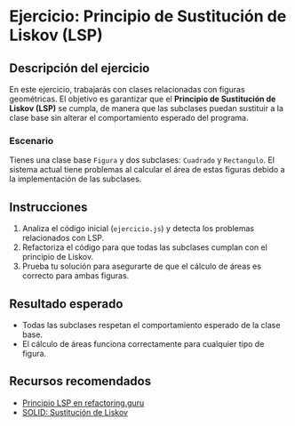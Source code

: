 # Ejercicio: Principio de Sustitución de Liskov (LSP)

## Descripción del ejercicio

En este ejercicio, trabajarás con clases relacionadas con figuras geométricas. El objetivo es garantizar que el **Principio de Sustitución de Liskov (LSP)** se cumpla, de manera que las subclases puedan sustituir a la clase base sin alterar el comportamiento esperado del programa.

### Escenario

Tienes una clase base `Figura` y dos subclases: `Cuadrado` y `Rectangulo`. El sistema actual tiene problemas al calcular el área de estas figuras debido a la implementación de las subclases.

## Instrucciones

1. Analiza el código inicial (`ejercicio.js`) y detecta los problemas relacionados con LSP.
2. Refactoriza el código para que todas las subclases cumplan con el principio de Liskov.
3. Prueba tu solución para asegurarte de que el cálculo de áreas es correcto para ambas figuras.

## Resultado esperado

- Todas las subclases respetan el comportamiento esperado de la clase base.
- El cálculo de áreas funciona correctamente para cualquier tipo de figura.

## Recursos recomendados

- [Principio LSP en refactoring.guru](https://refactoring.guru/es/design-patterns)
- [SOLID: Sustitución de Liskov](https://en.wikipedia.org/wiki/Liskov_substitution_principle)
